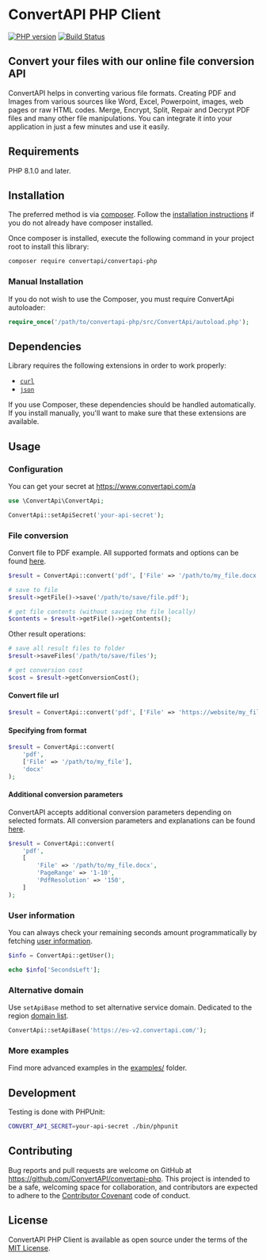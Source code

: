 # ConvertAPI PHP Client

[![PHP version](https://badge.fury.io/ph/convertapi%2Fconvertapi-php.svg)](https://packagist.org/packages/convertapi/convertapi-php)
[![Build Status](https://github.com/ConvertAPI/convertapi-php/actions/workflows/main.yml/badge.svg)](https://github.com/ConvertAPI/convertapi-php/actions)

## Convert your files with our online file conversion API

ConvertAPI helps in converting various file formats. Creating PDF and Images from various sources like Word, Excel, Powerpoint, images, web pages or raw HTML codes. Merge, Encrypt, Split, Repair and Decrypt PDF files and many other file manipulations. You can integrate it into your application in just a few minutes and use it easily.

## Requirements

PHP 8.1.0 and later.

## Installation

The preferred method is via [composer](https://getcomposer.org). Follow the
[installation instructions](https://getcomposer.org/doc/00-intro.md) if you do not already have
composer installed.

Once composer is installed, execute the following command in your project root to install this library:

```sh
composer require convertapi/convertapi-php
```

### Manual Installation

If you do not wish to use the Composer, you must require ConvertApi autoloader:

```php
require_once('/path/to/convertapi-php/src/ConvertApi/autoload.php');
```

## Dependencies

Library requires the following extensions in order to work properly:

- [`curl`](https://secure.php.net/manual/en/book.curl.php)
- [`json`](https://secure.php.net/manual/en/book.json.php)

If you use Composer, these dependencies should be handled automatically. If you install manually, you'll want to make sure that these extensions are available.

## Usage

### Configuration

You can get your secret at https://www.convertapi.com/a

```php
use \ConvertApi\ConvertApi;

ConvertApi::setApiSecret('your-api-secret');
```

### File conversion

Convert file to PDF example. All supported formats and options can be found
[here](https://www.convertapi.com/conversions).

```php
$result = ConvertApi::convert('pdf', ['File' => '/path/to/my_file.docx']);

# save to file
$result->getFile()->save('/path/to/save/file.pdf');

# get file contents (without saving the file locally)
$contents = $result->getFile()->getContents();
```

Other result operations:

```php
# save all result files to folder
$result->saveFiles('/path/to/save/files');

# get conversion cost
$cost = $result->getConversionCost();
```

#### Convert file url

```php
$result = ConvertApi::convert('pdf', ['File' => 'https://website/my_file.docx']);
```

#### Specifying from format

```php
$result = ConvertApi::convert(
    'pdf',
    ['File' => '/path/to/my_file'],
    'docx'
);
```

#### Additional conversion parameters

ConvertAPI accepts additional conversion parameters depending on selected formats. All conversion
parameters and explanations can be found [here](https://www.convertapi.com/conversions).

```php
$result = ConvertApi::convert(
    'pdf',
    [
        'File' => '/path/to/my_file.docx',
        'PageRange' => '1-10',
        'PdfResolution' => '150',
    ]
);
```

### User information

You can always check your remaining seconds amount programmatically by fetching [user information](https://www.convertapi.com/doc/user).

```php
$info = ConvertApi::getUser();

echo $info['SecondsLeft'];
```

### Alternative domain

Use `setApiBase` method to set alternative service domain. Dedicated to the region [domain list](https://www.convertapi.com/doc/servers-location).

```php
ConvertApi::setApiBase('https://eu-v2.convertapi.com/');
```

### More examples

Find more advanced examples in the [examples/](https://github.com/ConvertAPI/convertapi-php/tree/master/examples) folder.

## Development

Testing is done with PHPUnit:

```sh
CONVERT_API_SECRET=your-api-secret ./bin/phpunit
```

## Contributing

Bug reports and pull requests are welcome on GitHub at https://github.com/ConvertAPI/convertapi-php. This project is intended to be a safe, welcoming space for collaboration, and contributors are expected to adhere to the [Contributor Covenant](http://contributor-covenant.org) code of conduct.

## License

ConvertAPI PHP Client is available as open source under the terms of the [MIT License](https://opensource.org/licenses/MIT).
